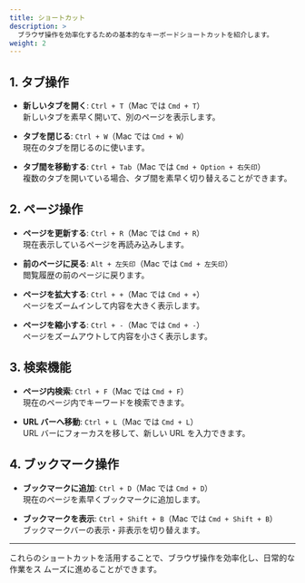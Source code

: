 ```yaml
---
title: ショートカット
description: >
  ブラウザ操作を効率化するための基本的なキーボードショートカットを紹介します。
weight: 2
---
```


## 1. タブ操作

- **新しいタブを開く**: `Ctrl + T`（Mac では `Cmd + T`）  
  新しいタブを素早く開いて、別のページを表示します。
- **タブを閉じる**: `Ctrl + W`（Mac では `Cmd + W`）  
  現在のタブを閉じるのに使います。

- **タブ間を移動する**: `Ctrl + Tab`（Mac では `Cmd + Option + 右矢印`）  
  複数のタブを開いている場合、タブ間を素早く切り替えることができます。

## 2. ページ操作

- **ページを更新する**: `Ctrl + R`（Mac では `Cmd + R`）  
  現在表示しているページを再読み込みします。

- **前のページに戻る**: `Alt + 左矢印`（Mac では `Cmd + 左矢印`）  
  閲覧履歴の前のページに戻ります。

- **ページを拡大する**: `Ctrl + +`（Mac では `Cmd + +`）  
  ページをズームインして内容を大きく表示します。

- **ページを縮小する**: `Ctrl + -`（Mac では `Cmd + -`）  
  ページをズームアウトして内容を小さく表示します。

## 3. 検索機能

- **ページ内検索**: `Ctrl + F`（Mac では `Cmd + F`）  
  現在のページ内でキーワードを検索できます。

- **URL バーへ移動**: `Ctrl + L`（Mac では `Cmd + L`）  
  URL バーにフォーカスを移して、新しい URL を入力できます。

## 4. ブックマーク操作

- **ブックマークに追加**: `Ctrl + D`（Mac では `Cmd + D`）  
  現在のページを素早くブックマークに追加します。

- **ブックマークを表示**: `Ctrl + Shift + B`（Mac では `Cmd + Shift + B`）  
  ブックマークバーの表示・非表示を切り替えます。

---

これらのショートカットを活用することで、ブラウザ操作を効率化し、日常的な作業をス
ムーズに進めることができます。